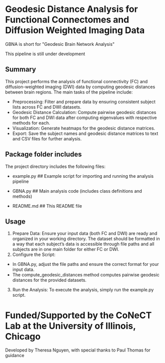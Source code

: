 # Geodesic Distance Analysis for Functional Connectomes and Diffusion Weighted Imaging Data

GBNA is short for "Geodesic Brain Network Analysis" 

This pipeline is still under development 

## Summary 

This project performs the analysis of functional connectivity (FC) and diffusion-weighted imaging (DWI) data by computing geodesic distances between brain regions. The main tasks of the pipeline include:
- Preprocessing: Filter and prepare data by ensuring consistent subject lists across FC and DWI datasets.
- Geodesic Distance Calculation: Compute pairwise geodesic distances for both FC and DWI data after computing eigenvalues with respective methods for each.
- Visualization: Generate heatmaps for the geodesic distance matrices.
- Export: Save the subject names and geodesic distance matrices to text and CSV files for further analysis.

## Package folder includes

The project directory includes the following files:

- example.py ## Example script for importing and running the analysis pipeline

- GBNA.py ## Main analysis code (includes class definitions and methods)

- README.md             ## This README file


## Usage

1.	Prepare Data: Ensure your input data (both FC and DWI) are ready and organized in your working directory. The dataset should be formatted in a way that each subject’s data is accessible through file paths and all subjects are in one main folder for either FC or DWI.
2.	Configure the Script:
- In GBNA.py, adjust the file paths and ensure the correct format for your input data. 
- The compute_geodesic_distances method computes pairwise geodesic distances for the provided datasets.
3.	Run the Analysis: To execute the analysis, simply run the example.py script. 


# Funded/Supported by the CoNeCT Lab at the University of Illinois,  Chicago
Developed by Theresa Nguyen, with special thanks to Paul Thomas for guidance